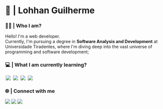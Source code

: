 # 🚀 | Lohhan Guilherme

### 🙋‍♂️ | Who I am?

Hello! I'm a web developer.<br>
Currently, I'm pursuing a degree in **Software Analysis and Development** at Universidade Tiradentes, where I'm diving deep into the vast universe of programming and software development;

### 💻 | What I am currently learning?

<div style="display: inline_block">
  <img align="center" style="padding: 2px" src="https://img.shields.io/badge/django-000.svg?style=for-the-badge&logo=django&logoColor=purple"/>
  <img align="center" style="padding: 2px" src="https://img.shields.io/badge/python-000.svg?style=for-the-badge&logo=python&logoColor=purple"/>
  <img align="center" style="padding: 2px" src="https://img.shields.io/badge/react-000.svg?style=for-the-badge&logo=react&logoColor=purple"/>
  <img align="center" style="padding: 2px" src="https://img.shields.io/badge/mysql-000.svg?style=for-the-badge&logo=mysql&logoColor=purple"/>
</div>

### 🌐 | Connect with me

<div> 
  <a href="https://instagram.com/_lohhan" target="_blank"><img src="https://img.shields.io/badge/-Instagram-000?style=for-the-badge&logo=instagram&logoColor=purple" target="_blank"></a>
  <a href="https://www.linkedin.com/in/lohhan-guilherme" target="_blank"><img src="https://img.shields.io/badge/LinkedIn-000?style=for-the-badge&logo=linkedin&logoColor=purple" target="_blank"></a>
  <a href = "mailto:lohhang05@gmail.com"><img src="https://img.shields.io/badge/-Gmail-000?style=for-the-badge&logo=gmail&logoColor=purple" target="_blank"></a>  
</div>
  



